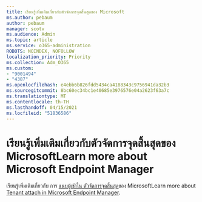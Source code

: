 ```yaml
---
title: เรียนรู้เพิ่มเติมเกี่ยวกับตัวจัดการจุดสิ้นสุดของ Microsoft
ms.author: pebaum
author: pebaum
manager: scotv
ms.audience: Admin
ms.topic: article
ms.service: o365-administration
ROBOTS: NOINDEX, NOFOLLOW
localization_priority: Priority
ms.collection: Adm_O365
ms.custom:
- "9001494"
- "4387"
ms.openlocfilehash: e4ebb6b826fdd5434ca4188343c9756941da32b3
ms.sourcegitcommit: 8bc60ec34bc1e40685e3976576e04a2623f63a7c
ms.translationtype: MT
ms.contentlocale: th-TH
ms.lasthandoff: 04/15/2021
ms.locfileid: "51836586"
---
```

# <a name="learn-more-about-microsoft-endpoint-manager"></a><span data-ttu-id="da7ba-102">เรียนรู้เพิ่มเติมเกี่ยวกับตัวจัดการจุดสิ้นสุดของ Microsoft</span><span class="sxs-lookup"><span data-stu-id="da7ba-102">Learn more about Microsoft Endpoint Manager</span></span>

<span data-ttu-id="da7ba-103">เรียนรู้เพิ่มเติมเกี่ยวกับ การ [แนบผู้เช่าใน ตัวจัดการจุดสิ้นสุด](https://docs.microsoft.com/configmgr/tenant-attach/)ของ Microsoft</span><span class="sxs-lookup"><span data-stu-id="da7ba-103">Learn more about [Tenant attach in Microsoft Endpoint Manager](https://docs.microsoft.com/configmgr/tenant-attach/).</span></span>
